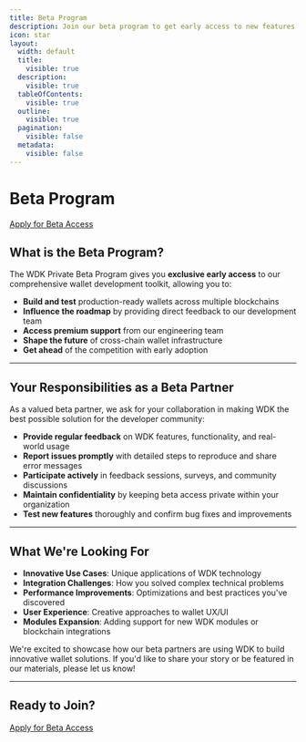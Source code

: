 ```yaml
---
title: Beta Program
description: Join our beta program to get early access to new features
icon: star
layout:
  width: default
  title:
    visible: true
  description:
    visible: true
  tableOfContents:
    visible: true
  outline:
    visible: true
  pagination:
    visible: false
  metadata:
    visible: false
---
```


# Beta Program

<a href="https://docs.google.com/forms/d/e/1FAIpQLSfh3UKsQ-PwJCQOQyJ3EVMKVyHTuqK1XndyiKe4uLslEEtWSw/viewform" class="button primary">Apply for Beta Access</a>


## What is the Beta Program?

The WDK Private Beta Program gives you **exclusive early access** to our comprehensive wallet development toolkit, allowing you to:

- **Build and test** production-ready wallets across multiple blockchains
- **Influence the roadmap** by providing direct feedback to our development team
- **Access premium support** from our engineering team
- **Shape the future** of cross-chain wallet infrastructure
- **Get ahead** of the competition with early adoption

***

## Your Responsibilities as a Beta Partner

As a valued beta partner, we ask for your collaboration in making WDK the best possible solution for the developer community:

- **Provide regular feedback** on WDK features, functionality, and real-world usage
- **Report issues promptly** with detailed steps to reproduce and share error messages
- **Participate actively** in feedback sessions, surveys, and community discussions
- **Maintain confidentiality** by keeping beta access private within your organization
- **Test new features** thoroughly and confirm bug fixes and improvements

***

## What We're Looking For

- **Innovative Use Cases**: Unique applications of WDK technology
- **Integration Challenges**: How you solved complex technical problems
- **Performance Improvements**: Optimizations and best practices you've discovered
- **User Experience**: Creative approaches to wallet UX/UI
- **Modules Expansion**: Adding support for new WDK modules or blockchain integrations

We're excited to showcase how our beta partners are using WDK to build innovative wallet solutions. If you'd like to share your story or be featured in our materials, please let us know!

***

## Ready to Join?

<a href="https://docs.google.com/forms/d/e/1FAIpQLSfh3UKsQ-PwJCQOQyJ3EVMKVyHTuqK1XndyiKe4uLslEEtWSw/viewform" class="button primary">Apply for Beta Access</a>

